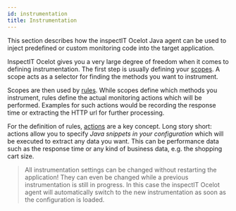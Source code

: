 ```yaml
---
id: instrumentation
title: Instrumentation
---
```

This section describes how the inspectIT Ocelot Java agent can be used to inject predefined or custom monitoring code into the target application.

InspectIT Ocelot gives you a very large degree of freedom when it comes to defining instrumentation.
The first step is usually defining your [scopes](instrumentation/scopes.md). A scope acts as a selector for finding the methods you want to instrument.

Scopes are then used by [rules](instrumentation/rules.md). While scopes define which methods you instrument, rules define the actual monitoring actions which will be performed. Examples for such actions would be recording the response time or extracting the HTTP url for further processing.

For the definition of rules, [actions](instrumentation/rules.md#actions) are a key concept.
Long story short: actions allow you to specify _Java snippets in your configuration_ which will be executed to extract any data you want. This can be performance data such as the response time or any kind of business data, e.g. the shopping cart size.

> All instrumentation settings can be changed without restarting the application! They can even be changed while a previous instrumentation is still in progress. In this case the inspectIT Ocelot agent will automatically switch to the new instrumentation as soon as the configuration is loaded.